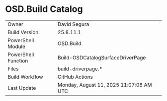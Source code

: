 ﻿# OSD.Build Catalog

| | |
|-|-|
| Owner | David Segura |
| Build Version | 25.8.11.1 |
| PowerShell Module | OSD.Build |
| PowerShell Function | Build-OSDCatalogSurfaceDriverPage |
| Files | build-driverpage.* |
| Build Workflow | GitHub Actions |
| Last Update | Monday, August 11, 2025 11:07:08 AM UTC |
